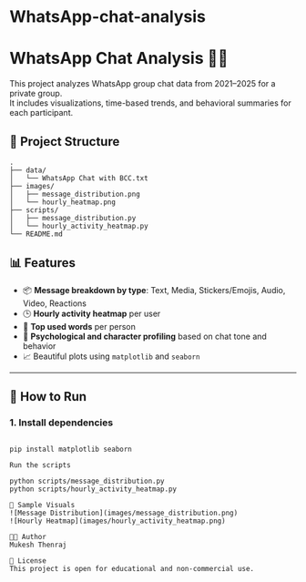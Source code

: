 # WhatsApp-chat-analysis
# WhatsApp Chat Analysis  📱🧠

This project analyzes WhatsApp group chat data from 2021–2025 for a private group.  
It includes visualizations, time-based trends, and behavioral summaries for each participant.

## 📁 Project Structure

```
.
├── data/
│   └── WhatsApp Chat with BCC.txt
├── images/
│   ├── message_distribution.png
│   └── hourly_heatmap.png
├── scripts/
│   ├── message_distribution.py
│   └── hourly_activity_heatmap.py
└── README.md
```


## 📊 Features

- 📦 **Message breakdown by type**: Text, Media, Stickers/Emojis, Audio, Video, Reactions
- 🕒 **Hourly activity heatmap** per user
- 💬 **Top used words** per person
- 🧠 **Psychological and character profiling** based on chat tone and behavior
- 📈 Beautiful plots using `matplotlib` and `seaborn`

---
## 🚀 How to Run

### 1. Install dependencies
```

pip install matplotlib seaborn

Run the scripts

python scripts/message_distribution.py
python scripts/hourly_activity_heatmap.py

📸 Sample Visuals
![Message Distribution](images/message_distribution.png)
![Hourly Heatmap](images/hourly_activity_heatmap.png)

👨‍💻 Author
Mukesh Thenraj

📄 License
This project is open for educational and non-commercial use.
